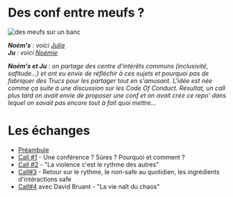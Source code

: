 # Des conf entre meufs ?

![des meufs sur un banc](https://github.com/Julia-barbelane/des-conf-entre-meufs/blob/master/medias/readme.jpeg)

***Noém's** : voici [Julia](https://github.com/Julia-barbelane)  
**Ju** : voici [Noémie](https://github.com/noeems)*

***Noém's et Ju** : on partage des centre d'intérêts communs (inclusivité, safitude...) et ont eu envie de réfléchir à ces sujets et pourquoi pas de fabriquer des Trucs pour les partager tout en s'amusant. L'idée est née comme ça suite à une discussion sur les Code Of Conduct. Résultat, un call plus tard on avait envie de proposer une conf et on avait créé ce repo' dans lequel on savait pas encore tout à fait quoi mettre...*

# Les échanges
- [Préambule](https://github.com/Julia-barbelane/des-conf-entre-meufs/blob/master/pr%C3%A9ambule.md)
- [Call #1](https://github.com/Julia-barbelane/des-conf-entre-meufs/blob/master/call%231.md) - Une conférence ? Sûres ? Pourquoi et comment ?  
- [Call #2](https://github.com/Julia-barbelane/des-conf-entre-meufs/blob/master/call%232.md) - "La violence c'est le rythme des autres"
- [Call#3](https://github.com/Julia-barbelane/des-conf-entre-meufs/blob/master/call%233.md) - Retour sur le rythme, le non-safe au quotidien, les ingrédients d'intéractions safe
- [Call#4](https://github.com/Julia-barbelane/des-conf-entre-meufs/blob/master/call%234.md)  avec David Bruant - "La vie naît du chaos"




